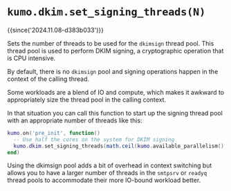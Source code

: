 # `kumo.dkim.set_signing_threads(N)`

{{since('2024.11.08-d383b033')}}

Sets the number of threads to be used for the `dkimsign` thread pool.  This
thread pool is used to perform DKIM signing, a cryptographic operation that is
CPU intensive.

By default, there is no `dkimsign` pool and signing operations happen in the
context of the calling thread.

Some workloads are a blend of IO and compute, which makes it awkward to
appropriately size the thread pool in the calling context.

In that situation you can call this function to start up the signing thread
pool with an appropriate number of threads like this:

```lua
kumo.on('pre_init', function()
  -- Use half the cores on the system for DKIM signing
  kumo.dkim.set_signing_threads(math.ceil(kumo.available_parallelism() / 2))
end)
```

Using the dkimsign pool adds a bit of overhead in context switching but allows
you to have a larger number of threads in the `smtpsrv` or `readyq` thread
pools to accommodate their more IO-bound workload better.
